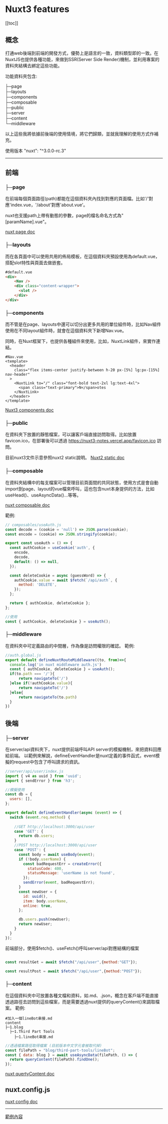 # Nuxt3 features
[[toc]]
## 概念
打通web後端到前端的開發方式，優勢上是語言的一致，資料類型即的一致。在NuxtJS也提供各種功能，來做到SSR(Server Side Render)機制，並利用專案的資料夾結構去綁定這些功能。

功能資料夾包含:

├─page     
├─layouts      
├─components     
├─composable     
├─public     
├─server     
├─content     
└─middleware     

以上這些我將依據前後端的使用情境，將它們歸類，並就我理解的使用方式作補充。

使用版本 "nuxt": "^3.0.0-rc.3"

---

## 前端

### ├─page
在前端每個頁面路徑(path)都能在這個資料夾內找到對應的頁面檔。比如'/'對應'index.vue，'/about'對應'about.vue'。

nuxt也支援path上帶有動態的參數，page的檔名命名方式為"[paramName].vue"。

[nuxt page doc](https://v3.nuxtjs.org/guide/directory-structure/pages)

### ├─layouts
而在各頁面中可以使用共用的佈局模板，在這個資料夾預設使用為default.vue，搭配slot特性與頁面去做嵌套。

```html
#default.vue
<div>
    <Nav />
    <div class="content-wrapper">
      <slot />
    </div>
</div>
```
### ├─components
而不管是在page、layouts中還可以切分出更多共用的單位組件時，比如Nav組件使用在不同layout組件時，就會在這個資料夾下新增Nav.vue。

同時，在Nuxt框架下，也提供各種組件來使用，比如，NuxtLink組件，來實作連結。
```vue
#Nav.vue
<template>
  <header
    class="flex items-center justify-between h-20 px-[5%] lg:px-[15%] nav-header"
  >
    <NuxtLink to="/" class="font-bold text-2xl lg:text-4xl">
      <span class="text-primary">N</span>otes
    </NuxtLink>
  </header>
</template>
```

[Nuxt3 components doc](https://v3.nuxtjs.org/guide/directory-structure/components)

### ├─public
在資料夾下放置的靜態檔案，可以讓客戶端直接訪問取得。比如放置favicon.ico，在部署後可以透過 https://nuxt3-notes.vercel.app/favicon.ico 訪問。

目前nuxt3文件示意參照nuxt2 static說明。
[Nuxt2 static doc](https://nuxtjs.org/docs/directory-structure/static/)

### ├─composable
在資料夾結構中的每支檔案可以管理目前頁面間的共同狀態，使用方式是會自動import到page、layout的vue檔來呼叫，這也包含nuxt本身提供的方法，比如useHead()、useAsyncData()...等等。

[nuxt composable doc](https://v3.nuxtjs.org/api/composables/use-async-data)

範例:
```javascript
// composables/useAuth.js
const decode = (cookie = 'null') => JSON.parse(cookie);
const encode = (cookie) => JSON.stringify(cookie);

export const useAuth = () => {
  const authCookie = useCookie('auth', {
    encode,
    decode,
    default: () => null,
  });

  const deleteCookie = async (guessWord) => {
    authCookie.value = await $fetch(`/api/auth`, {
      method: 'DELETE',
    });
  };

  return { authCookie, deleteCookie };
};

```

```javascript
//使用
const { authCookie, deleteCookie } = useAuth();
```

### ├─middleware
在資料夾中可定義路由的中間層，作為像是訪問權限的確認。
範例:
```javascript
//auth.global.js
export default defineNuxtRouteMiddleware((to, from)=>{
  console.log('in nuxt middleware auth.js')
  const { authCookie, deleteCookie } = useAuth();
  if(to.path === '/'){
      return navigateTo('/')
  }else if(!authCookie.value){
      return navigateTo('/')
  }else{
      return navigateTo(to.path)
  }
})
```


## 後端

### ├─server
在server/api資料夾下，nuxt提供前端呼叫API server的模擬機制，來把資料回應給前端。
以範例來解說，defineEventHandler是nuxt定義的事件函式，event模擬的request中包含了呼叫請求的資訊。
```javascript
//server/api/user/index.js
import { v4 as uuid } from 'uuid';
import { sendError } from 'h3';

//模擬使用
const db = {
  users: [],
};

export default defineEventHandler(async (event) => {
  switch (event.req.method) {
    
    //GET http://localhost:3000/api/user
    case 'GET': {
      return db.users;
    }
    //POST http://localhost:3000/api/user
    case 'POST': {
      const body = await useBody(event);
      if (!body.userName) {
        const badRequestErr = createError({
          statusCode: 400,
          statusMessage: 'userName is not found',
        });
        sendError(event, badRequestErr);
      }
      const newUser = {
        id: uuid(),
        item: body.userName,
        online: true,
      };

      db.users.push(newUser);
      return newUser;
    }
  }
});

```

前端部分，使用$fetch()、useFetch()呼叫server/api對應結構的檔案
```javascript

const resultGet = await $fetch("/api/user",{method:"GET"});

const resultPost = await $fetch("/api/user",{method:"POST"});

```

### ├─content
在這個資料夾中可放置各種文檔和資料，如.md、.json，概念在客戶端不能直接透過路徑去訪問到這些檔案，而是需要透過nuxt提供的queryContent()來調取檔案。
範例:
```shell
#加入一個lineBot串接.md
content
├─1.blog
  ├─1.Third Part Tools
    ├─1.lineBot串接.md
```
```javascript
//透過檔案路徑取得檔案 (目前版本中文字元會被取代掉)
const filePath = "blog/third-part-tools/lineBot";
const { data: blog } = await useAsyncData(filePath, () => {
  return queryContent(filePath).findOne();
});
```
[nuxt quertyContent doc](https://content.nuxtjs.org/api/composables/query-content/#findone)

## nuxt.config.js

[nuxt config doc](https://v3.nuxtjs.org/api/configuration/nuxt.config)

---

[範例內容](https://github.com/lian0103/nuxt3-notes)